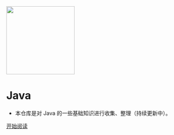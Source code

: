<img width="180px" src="https://gitee.com/duhouan/ImagePro/raw/master/logo.png">

# Java

- 本仓库是对 Java 的一些基础知识进行收集、整理（持续更新中）。

[开始阅读](./README.md)